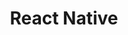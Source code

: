 ---
title: React Native
weight: 8
description: In this section you will learn more about Beagle React Native functionality and how to add it to your project
---